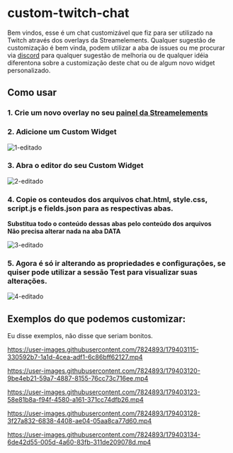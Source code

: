 # custom-twitch-chat

Bem vindos, esse é um chat customizável que fiz para ser utilizado na Twitch através dos overlays da Streamelements. Qualquer sugestão de customização é bem vinda, podem utilizar a aba de issues ou me procurar via [discord](https://discordapp.com/users/349678960659136524) para qualquer sugestão de melhoria ou de qualquer idéia diferentona sobre a customização deste chat ou de algum novo widget personalizado.

## Como usar

### 1. Crie um novo overlay no seu [painel da Streamelements](https://streamelements.com/dashboard/overlays)

### 2. Adicione um **Custom Widget**

![1-editado](https://user-images.githubusercontent.com/7824893/179401604-dad4c485-c90e-4323-a06f-db47c651828c.jpg)

### 3. Abra o editor do seu Custom Widget

![2-editado](https://user-images.githubusercontent.com/7824893/179401663-4b4620b6-54e8-4494-b171-337016dd7176.jpg)

### 4. Copie os conteudos dos arquivos chat.html, style.css, script.js e fields.json para as respectivas abas.  
**Substitua todo o conteúdo dessas abas pelo conteúdo dos arquivos**  
**Não precisa alterar nada na aba DATA**

![3-editado](https://user-images.githubusercontent.com/7824893/179401828-19c0d9cb-cd5c-4bbc-8a30-3e4313680b70.jpg)

### 5. Agora é só ir alterando as propriedades e configurações, se quiser pode utilizar a sessão **Test** para visualizar suas alterações.

![4-editado](https://user-images.githubusercontent.com/7824893/179402047-1292da55-030e-4283-899a-49e935183f6a.jpg)

## Exemplos do que podemos customizar:
Eu disse exemplos, não disse que seriam bonitos.

https://user-images.githubusercontent.com/7824893/179403115-330592b7-1a1d-4cea-adf1-6c86bff62127.mp4

https://user-images.githubusercontent.com/7824893/179403120-9be4eb21-59a7-4887-8155-76cc73c716ee.mp4

https://user-images.githubusercontent.com/7824893/179403123-58e81b8a-f94f-4580-a161-371cc74dfb26.mp4

https://user-images.githubusercontent.com/7824893/179403128-3f27a832-6838-4408-ae04-05aa8ca77d60.mp4

https://user-images.githubusercontent.com/7824893/179403134-6de42d55-005d-4a60-83fb-311de209078d.mp4
